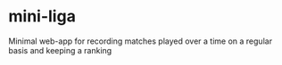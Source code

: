 # mini-liga
Minimal web-app for recording matches played over a time on a regular basis and keeping a ranking

